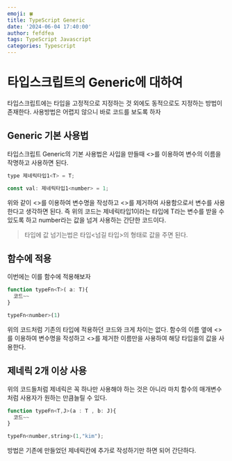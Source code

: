 ```yaml
---
emoji: 🍀
title: TypeScript Generic
date: '2024-06-04 17:40:00'
author: fefdfea
tags: TypeScript Javascript
categories: Typescript
---
```


# 타입스크립트의 Generic에 대하여

타입스크립트에는 타입을 고정적으로 지정하는 것 외에도 동적으로도 지정하는 방법이 존재한다. 사용방법은 어렵지 않으니 바로 코드를 보도록 하자

## Generic 기본 사용법

타입스크립트 Generic의 기본 사용법은 사입을 만들때 <>를 이용하여 변수의 이름을 작명하고 사용하면 된다.

```javascript
type 제네릭타입1<T> = T;

const val: 제네릭타입1<number> = 1;
```

위와 같이 <>를 이용하여 변수명을 작성하고 <>를 제거하여 사용함으로서 변수를 사용한다고 생각하면 된다. 즉 위의 코드는 제네릭타입1이라는 타입에 T라는 변수를 받을 수 있도록 하고 number라는 값을 넘겨 사용하는 간단한 코드이다.

> 타입에 값 넘기는법은 타입<넘길 타입>의 형태로 값을 주면 된다.

## 함수에 적용

이번에는 이를 함수에 적용해보자

```javascript
function typeFn<T>( a: T){
  코드~~
}

typeFn<number>(1)
```

위의 코드처럼 기존의 타입에 적용하던 코드와 크게 차이는 없다. 함수의 이름 옆에 <>를 이용하여 변수명을 작성하고 <>를 제거한 이름만을 사용하여 해당 타입을의 값을 사용한다.

## 제네릭 2개 이상 사용

위의 코드들처럼 제네릭은 꼭 하나만 사용해야 하는 것은 아니라 마치 함수의 매개변수처럼 사용자가 원하는 만큼늘릴 수 있다.

```javascript
function typeFn<T,J>(a : T , b: J){
  코드~~
}

typeFn<number,string>(1,"kim");
```

방법은 기존에 만들었던 제네릭칸에 추가로 작성하기만 하면 되어 간단하다.
